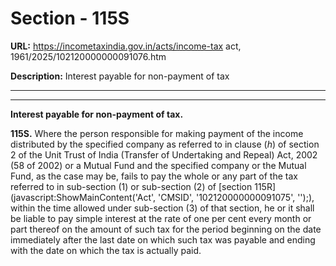 # Section - 115S

**URL:** https://incometaxindia.gov.in/acts/income-tax act, 1961/2025/102120000000091076.htm

**Description:** Interest payable for non-payment of tax

---

****

**Interest payable for non-payment of tax.**

**115S.** Where the person responsible for making payment of the income distributed by the specified company as referred to in clause (_h_) of section 2 of the Unit Trust of India (Transfer of Undertaking and Repeal) Act, 2002 (58 of 2002) or a Mutual Fund and the specified company or the Mutual Fund, as the case may be, fails to pay the whole or any part of the tax referred to in sub-section (1) or sub-section (2) of [section 115R](javascript:ShowMainContent\('Act', 'CMSID', '102120000000091075', ''\);), within the time allowed under sub-section (3) of that section, he or it shall be liable to pay simple interest at the rate of one per cent every month or part thereof on the amount of such tax for the period beginning on the date immediately after the last date on which such tax was payable and ending with the date on which the tax is actually paid.